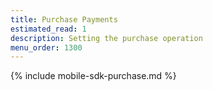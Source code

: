 ```yaml
---
title: Purchase Payments
estimated_read: 1
description: Setting the purchase operation
menu_order: 1300
---
```


{% include mobile-sdk-purchase.md %}
